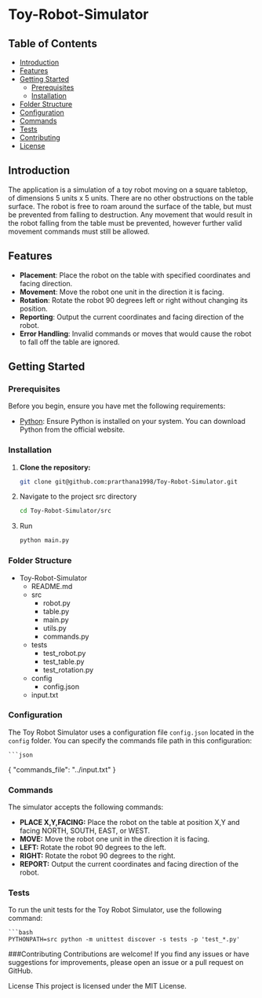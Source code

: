 # Toy-Robot-Simulator


## Table of Contents

- [Introduction](#introduction)
- [Features](#features)
- [Getting Started](#getting-started)
  - [Prerequisites](#prerequisites)
  - [Installation](#installation)
- [Folder Structure](#folder-structure)
- [Configuration](#configuration)
- [Commands](#commands)
- [Tests](#tests)
- [Contributing](#contributing)
- [License](#license)

## Introduction

The application is a simulation of a toy robot moving on a square tabletop, of dimensions 5 units x 5 units. There are no other obstructions on the table surface. The robot is free to roam around the surface of the table, but must be prevented from falling to destruction. Any movement that would result in the robot falling from the table must be prevented, however further valid movement commands must still be allowed.

## Features

- **Placement**: Place the robot on the table with specified coordinates and facing direction.
- **Movement**: Move the robot one unit in the direction it is facing.
- **Rotation**: Rotate the robot 90 degrees left or right without changing its position.
- **Reporting**: Output the current coordinates and facing direction of the robot.
- **Error Handling**: Invalid commands or moves that would cause the robot to fall off the table are ignored.

## Getting Started

### Prerequisites

Before you begin, ensure you have met the following requirements:

- [Python](https://www.python.org/downloads/): Ensure Python is installed on your system. You can download Python from the official website.

### Installation
   
1. **Clone the repository:**
   
   ```bash
   git clone git@github.com:prarthana1998/Toy-Robot-Simulator.git

2. Navigate to the project src directory
   ```bash
   cd Toy-Robot-Simulator/src

3. Run 
   ```python
   python main.py 

### Folder Structure

- Toy-Robot-Simulator
  - README.md
  - src
    - robot.py
    - table.py
    - main.py
    - utils.py
    - commands.py
  - tests
    - test_robot.py
    - test_table.py
    - test_rotation.py
  - config
    - config.json
  - input.txt

### Configuration

The Toy Robot Simulator uses a configuration file `config.json` located in the `config` folder. You can specify the commands file path in this configuration:

    ```json
{
    "commands_file": "../input.txt"
}

### Commands
The simulator accepts the following commands:

- **PLACE X,Y,FACING:** Place the robot on the table at position X,Y and facing NORTH, SOUTH, EAST, or WEST.
- **MOVE:** Move the robot one unit in the direction it is facing.
- **LEFT:** Rotate the robot 90 degrees to the left.
- **RIGHT:** Rotate the robot 90 degrees to the right.
- **REPORT:** Output the current coordinates and facing direction of the robot.

### Tests

To run the unit tests for the Toy Robot Simulator, use the following command:

    ```bash
    PYTHONPATH=src python -m unittest discover -s tests -p 'test_*.py'

###Contributing
Contributions are welcome! If you find any issues or have suggestions for improvements, please open an issue or a pull request on GitHub.

License
This project is licensed under the MIT License.





